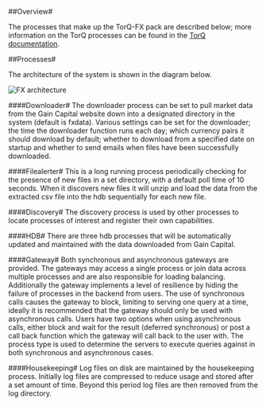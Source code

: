 ##Overview#

The processes that make up the TorQ-FX pack are described below; more information on the TorQ processes can be found in the [TorQ documentation](http://aquaqanalytics.github.io/TorQ/).

##Processes#

The architecture of the system is shown in the diagram below.

![FX architecture](graphics/TorQ-FX-Arch.png)

####Downloader#
The downloader process can be set to pull market data from the Gain Capital website down into a designated directory in the system (default is fxdata). Various settings can be set for the downloader; the time the downloader function runs each day; which currency pairs it should download by default; whether to download from a specified date on startup and whether to send emails when files have been successfully downloaded.

####Filealerter#
This is a long running process periodically checking for the presence of new files in a set directory, with a default poll time of 10 seconds.  When it discovers new files it will unzip and load the data from the extracted csv file into the hdb sequentially for each new file.

####Discovery#
The discovery process is used by other processes to locate processes of interest and register their own capabilities.

####HDB#
There are three hdb processes that will be automatically updated and maintained with the data downloaded from Gain Capital.

####Gateway#
Both synchronous and asynchronous gateways are provided. The gateways may access a single process or join data across multiple processes and are also responsible for loading balancing. Additionally the gateway implements a level of resilience by hiding the failure of processes in the backend from users. The use of synchronous calls causes the gateway to block, limiting to serving one query at a time, ideally it is recommended that the gateway should only be used with asynchronous calls. Users have two options when using asynchronous calls, either block and wait for the result (deferred synchronous) or post a call back function which the gateway will call back to the user with. The process type is used to determine the servers to execute queries against in both synchronous and asynchronous cases.

####Housekeeping#
Log files on disk are maintained by the housekeeping process. Initially log files are compressed to reduce usage and stored after a set amount of time. Beyond this period log files are then removed from the log directory.

